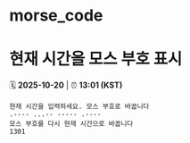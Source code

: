 # morse_code
# 현재 시간을 모스 부호 표시
<!-- MORSE_TIME_START -->
🗓️ **2025-10-20** | ⏰ **13:01 (KST)**

```
현재 시간을 입력하세요. 모스 부호로 바꿉니다
.---- ...-- ----- .----
모스 부호를 다시 현재 시간으로 바꿉니다
1301
```
<!-- MORSE_TIME_END -->
